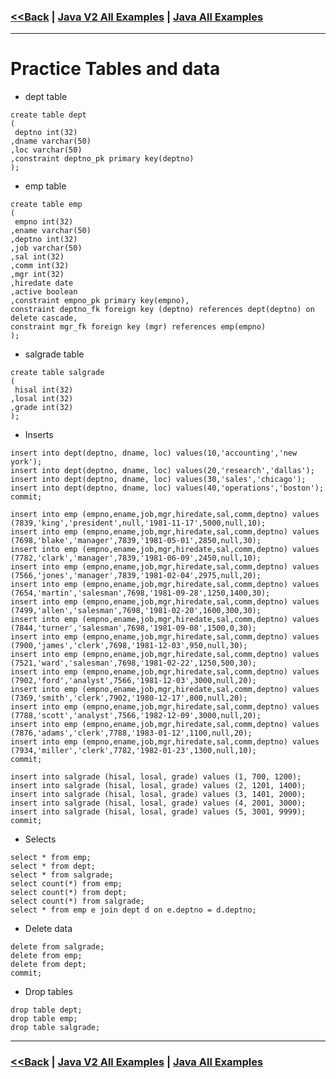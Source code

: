 ### [<<Back](../README.md) | [Java V2 All Examples](https://github.com/avinashbabudonthu/java/blob/master/java-v2/README.md) | [Java All Examples](https://github.com/avinashbabudonthu/java/blob/master/README.md)
------
# Practice Tables and data
* dept table
```
create table dept
(
 deptno int(32)
,dname varchar(50)
,loc varchar(50)
,constraint deptno_pk primary key(deptno)
);
```
* emp table
```
create table emp
(
 empno int(32)
,ename varchar(50)
,deptno int(32)
,job varchar(50)
,sal int(32)
,comm int(32)
,mgr int(32)
,hiredate date
,active boolean
,constraint empno_pk primary key(empno),
constraint deptno_fk foreign key (deptno) references dept(deptno) on delete cascade,
constraint mgr_fk foreign key (mgr) references emp(empno)
);
```
* salgrade table
```
create table salgrade
(
 hisal int(32)
,losal int(32)
,grade int(32)
);
```
* Inserts
```
insert into dept(deptno, dname, loc) values(10,'accounting','new york');
insert into dept(deptno, dname, loc) values(20,'research','dallas');
insert into dept(deptno, dname, loc) values(30,'sales','chicago');
insert into dept(deptno, dname, loc) values(40,'operations','boston');
commit;

insert into emp (empno,ename,job,mgr,hiredate,sal,comm,deptno) values (7839,'king','president',null,'1981-11-17',5000,null,10);
insert into emp (empno,ename,job,mgr,hiredate,sal,comm,deptno) values (7698,'blake','manager',7839,'1981-05-01',2850,null,30);
insert into emp (empno,ename,job,mgr,hiredate,sal,comm,deptno) values (7782,'clark','manager',7839,'1981-06-09',2450,null,10);
insert into emp (empno,ename,job,mgr,hiredate,sal,comm,deptno) values (7566,'jones','manager',7839,'1981-02-04',2975,null,20);
insert into emp (empno,ename,job,mgr,hiredate,sal,comm,deptno) values (7654,'martin','salesman',7698,'1981-09-28',1250,1400,30);
insert into emp (empno,ename,job,mgr,hiredate,sal,comm,deptno) values (7499,'allen','salesman',7698,'1981-02-20',1600,300,30);
insert into emp (empno,ename,job,mgr,hiredate,sal,comm,deptno) values (7844,'turner','salesman',7698,'1981-09-08',1500,0,30);
insert into emp (empno,ename,job,mgr,hiredate,sal,comm,deptno) values (7900,'james','clerk',7698,'1981-12-03',950,null,30);
insert into emp (empno,ename,job,mgr,hiredate,sal,comm,deptno) values (7521,'ward','salesman',7698,'1981-02-22',1250,500,30);
insert into emp (empno,ename,job,mgr,hiredate,sal,comm,deptno) values (7902,'ford','analyst',7566,'1981-12-03',3000,null,20);
insert into emp (empno,ename,job,mgr,hiredate,sal,comm,deptno) values (7369,'smith','clerk',7902,'1980-12-17',800,null,20);
insert into emp (empno,ename,job,mgr,hiredate,sal,comm,deptno) values (7788,'scott','analyst',7566,'1982-12-09',3000,null,20);
insert into emp (empno,ename,job,mgr,hiredate,sal,comm,deptno) values (7876,'adams','clerk',7788,'1983-01-12',1100,null,20);
insert into emp (empno,ename,job,mgr,hiredate,sal,comm,deptno) values (7934,'miller','clerk',7782,'1982-01-23',1300,null,10);
commit;

insert into salgrade (hisal, losal, grade) values (1, 700, 1200);
insert into salgrade (hisal, losal, grade) values (2, 1201, 1400);
insert into salgrade (hisal, losal, grade) values (3, 1401, 2000);
insert into salgrade (hisal, losal, grade) values (4, 2001, 3000);
insert into salgrade (hisal, losal, grade) values (5, 3001, 9999);
commit;
```
* Selects
```
select * from emp;
select * from dept;
select * from salgrade;
select count(*) from emp;
select count(*) from dept;
select count(*) from salgrade;
select * from emp e join dept d on e.deptno = d.deptno;
```
* Delete data
```
delete from salgrade;
delete from emp;
delete from dept;
commit;
```
* Drop tables
```
drop table dept;
drop table emp;
drop table salgrade;
```
------
### [<<Back](../README.md) | [Java V2 All Examples](https://github.com/avinashbabudonthu/java/blob/master/java-v2/README.md) | [Java All Examples](https://github.com/avinashbabudonthu/java/blob/master/README.md)